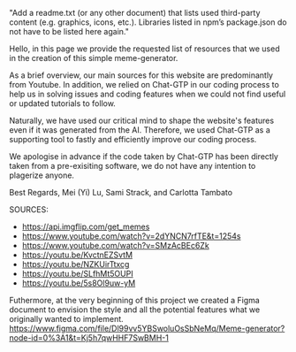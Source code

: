"Add a readme.txt (or any other document) that lists used third-party content (e.g. graphics, icons, etc.). Libraries listed in npm’s package.json do not have to be listed here again."

Hello, 
in this page we provide the requested list of resources that we used in the creation of this simple meme-generator.

As a brief overview, our main sources for this website are predominantly from Youtube. In addition, we relied on Chat-GTP in our coding process to help us in solving issues and coding features when we could not find useful or updated tutorials to follow. 

Naturally, we have used our critical mind to shape the website's features even if it was generated from the AI. Therefore, we used Chat-GTP as a supporting tool to fastly and efficiently improve our coding process. 

We apologise in advance if the code taken by Chat-GTP has been directly taken from a pre-exisiting software, we do not have any intention to plagerize anyone. 

Best Regards,
Mei (Yi) Lu, Sami Strack, and Carlotta Tambato

SOURCES:
- https://api.imgflip.com/get_memes 
- https://www.youtube.com/watch?v=2dYNCN7rfTE&t=1254s
- https://www.youtube.com/watch?v=SMzAcBEc6Zk 
- https://youtu.be/KvctnEZSvtM
- https://youtu.be/NZKUirTtxcg
- https://youtu.be/SLfhMt5OUPI
- https://youtu.be/5s8Ol9uw-yM


Futhermore, at the very beginning of this project we created a Figma document to envision the style and all the potential features what we originally wanted to implement.
https://www.figma.com/file/Dl99vv5YBSwoluOsSbNeMq/Meme-generator?node-id=0%3A1&t=Kj5h7qwHHF7SwBMH-1 